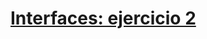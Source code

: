 # [Interfaces: ejercicio 2](https://adaits-2daw-interfaces-grupo3.github.io/ejercicio-2/src/index.html)
